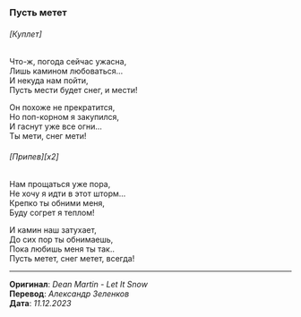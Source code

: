 ### Пусть метет

###### [Куплет]

Что-ж, погода сейчас ужасна, \
Лишь камином любоваться... \
И некуда нам пойти, \
Пусть мести будет снег, и мести!

Он похоже не прекратится, \
Но поп-корном я закупился, \
И гаснут уже все огни... \
Ты мети, снег мети!

###### [Припев][x2]

Нам прощаться уже пора, \
Не хочу я идти в этот шторм... \
Крепко ты обними меня, \
Буду согрет я теплом!

И камин наш затухает, \
До сих пор ты обнимаешь, \
Пока любишь меня ты так.. \
Пусть метет, снег метет, всегда!

---

**Оригинал**: _Dean Martin - Let It Snow_ \
**Перевод**: _Александр Зеленков_ \
**Дата**: _11.12.2023_
